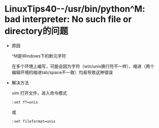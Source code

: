# LinuxTips40--/usr/bin/python^M: bad interpreter: No such file or directory的问题

+ 原因

  ^M是Windows下的断元字符

  在多个环境上编写，可能会因为字符（win/unix换行符不一样）、缩进（两个编辑环境的缩进tab/space不一致）均易导致这种错误

+ 解决方法

  vim 打开文件，进入命令模式

  ```bash
  :set ff=unix
  ```

  或
  
  ```bash
  :set fileformat=unix
  ```
  
  

